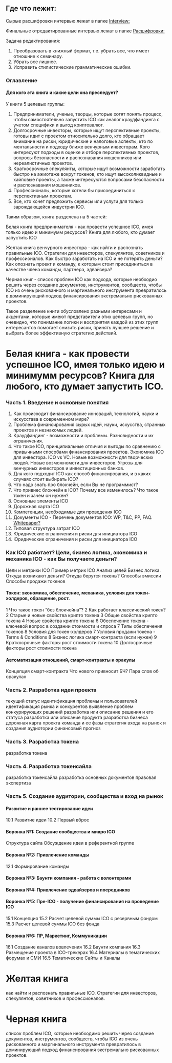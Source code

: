 ## Где что лежит:

Сырые расшифровки интервью лежат в папке [Interview:](https://bitbucket.org/serendipity_1/kniga-ob-ico/src/4835e897deb1a5d10dadbc5650c425bb1984c322/Interview/?at=master)

Финальные отредактированные интервью лежат в папке [Расшифровки:](https://bitbucket.org/serendipity_1/kniga-ob-ico/src/4835e897deb1a5d10dadbc5650c425bb1984c322/%D0%A0%D0%B0%D1%81%D1%88%D0%B8%D1%84%D1%80%D0%BE%D0%B2%D0%BA%D0%B8/?at=master)

Задача редактирования:

1. Преобразовать в книжный формат, т.е. убрать все, что имеет отношние к семинару.
2. Убрать все лишнее.
3. Исправить стилистические грамматические ошибки.





### Оглавление


#### Для кого эта книга и какие цели она преследует?

У книги 5 целевых группы:

1. Предприниматели, ученые, творцы, которые хотят понять процесс, чтобы самостоятельно запустить ICO как аналог краудфандинга с учетом специфики и выгод криптовалют.
2. Долгосрочные инвесторы, которые ищут перспективные проекты, готовы идит с проектом относительно долго, кто обращает внимание на риски, юридические и налоговые аспекты, кто по ментальности и подходу ближе венчурным инвесторам. Кого интересуют подходы в оценке и отборе перспективных проектов, вопросы безопасности и распознавания мошенников или нереалистичных проектов.
3. Краткосрочные спекулянты, которые ищут возможности заработать быстро на ажиотаже вокруг токенов, кто ищут высоколиквидные и хайповые проекты, а также интересуются вопросами безопасности и распознавания мошенников.
4. Профессионалы, которые хотели бы присоединиться к перспективным проектам.
5. Все, кто хочет предложить сервисы или услуги для только зарождающейся индустрии ICO. 

Таким образом, книга разделена на 5 частей:

Белая книга предпринимателя - как провести успешное ICO, имея только идею и минимумм ресурсов? Книга для любого, кто думает запустить ICO

Желтая книга венчурного инвестора  - как найти и распознать правильные ICO. Стратегии для инвесторов, спекулянтов, советников и профессионалов. Как быстро заработать на ICO и не потерять деньги? Как опознать проект и команду, к которым стоит присединиться в качестве члена команды, партнера, эдвайзера?


Черная книг  - список проблем ICO как подхода, которые необходио решить через создание документов, инструментов, сообществ, чтобы ICO из очень рискованного и маргинального инструмента превратилось в доминирующий подход финансирования экстремально рискованных проектов.

Такое разделение книги обусловлено разными интересами и акцентами, которые имеют  представители этих целевых групп, но очевидно, что понимание логики и восприятия каждой из этих групп интересантов помогает снизить риски, принять лучшее решение и выбрать более эффективную стратегию действий.


# Белая книга - как провести успешное ICO, имея только идею и минимумм ресурсов? Книга для любого, кто думает запустить ICO.


### Часть 1. Введение и основные понятия

1. Как происходит финансирование инноваций, технологий, науки и искусстава в современном мире?
2. Проблема финансирования сырых идей, науки, искусства, странных проектов и незнакомых людей.
3. Краудфандинг - возможности и проблемы. Разновидности и их ограничения.
4. Что такое ICO, принципиальные отличия и выгоды по сравнению с привычными способами финансирования проектов. Экономика ICO для инвестора. ICO vs VC. Новые возможности для творческих людей. Новые возможномсти для инвесторов. Угрозы для венчурных инвесторов и инвестиционных банков. 
6. Для кого подходит ICO как способ финансирования, и в каких случаях стоит выбирать ICO?
6. Что надо знать про блокчейн, если Вы не программист?
7. Что привнес блокчейн в ICO? Почему все изменилось? Что такое токен и зачем он нужен?
8. Основные элементы ICO
9. Дорожная карта ICO
10. Компетенции, необходимые для проведения ICO
11. Документы ICO - Перечень документов ICO: WP, T&C, PP, FAQ. [Whitepaper?](https://github.com/alexeykrol/ICO_for_people/blob/master/rus/howWhitepaper.md)
12. Типовая структура затрат ICO
13. Юридические ограничения и риски для инициатора ICO
14. Юридические ограничения и риски для инициатора ICO

### Как ICO работает? Цели, бизнес логика, экономика и механика ICO - как Вы получаете деньги?

Цели и метрики ICO
Пример метрик ICO
Анализ целей
Бизнес логика. Откуда возникают деньги?
Откуда берутся токены? Способы эмиссии
Способы продажи токенов

#### Токен: экономика, обеспечение, механика, условия для токен-холдеров, обращение, рост.

1 Что такое токен “без блокчейна”?
2 Как работает классический токен?
2 Старые и новые свойства крипто токена
3 Общие свойства крипто токена
4 Новые свойства крипто токена
6 Обеспечение токена - ключевой вопрос в создании стоимости и спроса
7 Типы обеспечения токенов
8 Условия для токен-холдеров
7 Условия продажи токена - Terms & Conditions
8 Бизнес логика смарт-контракта (если нужен)
9 Краткосрочные факторы рост стоимости токена
10 Долгосрочные факторы рост стоимости токена

#### Автоматизация отношений, смарт-контракты и оракулы

Концепция смарт-контракта
Что нового привносит БЧ?
Пара слов об оракулах

### Часть 2. Разработка идеи проекта

текущий статус
идентификация проблемы и пользователей
идентификация рынка и конкурентов
выявление проблем конкурирующих решений
разработка или описание решения и его статуса
разработка или описание продукта
разработка бизнеса
дорожная карта проекта
команда и ее фазы
стратегия входа на рынок и создания аудиотории
финансовый прогноз

### Часть 3. Разработка токена

разработка токена

### Часть 4. Разработка токенсайла

разработка токенсайла
разработка основных документов
правовая экспертиза

### Часть 5. Создание аудитории, сообщества и вход на рынок

#### Развитие и раннее тестирование идеи

10.1 Развитие идеи
10.2 Первый вброс

#### Воронка №1: Создание сообщества и микро ICO

Структура сайта
Обсуждение идеи в референтной группе

#### Воронка №2: Привлечение команды

12.1 Формирование команды

#### Воронка №3: Баунти компания - работа с волонтерами

#### Воронка №4: Привлечение эдвайзеров и посредников

#### Воронка №5: Пре-ICO - получение финансирования на проведение ICO

15.1 Концепция
15.2 Расчет целевой суммы ICO с резервным фондом
15.3 Расчет целевой суммы ICO без фонда


#### Воронка №6: ПР, Маркетинг, Коммуникации

16.1 Создание каналов вовлечения
16.2 Баунти компания
16.3 Размещение проекта в ICO-трекерах
16.4 Материалы в тематических форумах и СМИ
16.5 Тематические Сайты и Каналы


# Желтая книга

как найти и распознать правильные ICO. Стратегии для инвесторов, спекулянтов, советников и профессионалов.


# Черная книга

список проблем ICO, которые необходимо решить через создание документов, инструментов, сообществ, чтобы ICO из очень рискованного и маргинального инструмента превратилось в доминирующий подход финансирования экстремально рискованных проектов.
